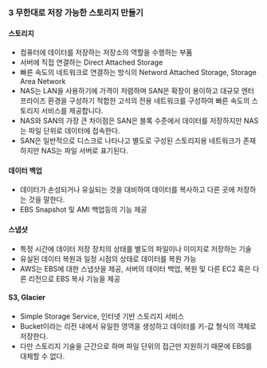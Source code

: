 ### 3 무한대로 저장 가능한 스토리지 만들기
#### 스토리지
- 컴퓨터에 데이터를 저장하는 저장소의 역할을 수행하는 부품
- 서버에 직접 연결하는 Direct Attached Storage
- 빠른 속도의 네트워크로 연결하는 방식의 Netword Attached Storage, Storage Area Network
- NAS는 LAN을 사용하기에 가격이 저렴하며 SAN은 확장이 용이하고 대규모 엔터프라이즈 환경을 구성하기 적합한 고석의 전용 네트워크를 구성하여 빠른 속도의 스토리지 서비스를 제공합니다.
- NAS와 SAN의 가장 큰 차이점은 SAN은 블록 수준에서 데이터를 저장하지만 NAS는 파일 단위로 데이터에 접속한다.
- SAN은 일반적으로 디스크로 나타나고 별도로 구성된 스토리지용 네트워크가 존재하지만 NAS는 파일 서버로 표기된다.


#### 데이터 백업
- 데이터가 손성되거나 유실되는 것을 대비하여 데이터를 복사하고 다른 곳에 저장하는 것을 말한다.
- EBS Snapshot 및 AMI 백업등의 기능 제공


#### 스냅샷
- 특정 시간에 데이터 저장 장치의 상태를 별도의 파일이나 이미지로 저장하는 기술
- 유실된 데이터 복원과 일정 시점의 상태로 데이터를 복원 가능
- AWS는 EBS에 대한 스냅샷을 제공, 서버의 데이터 백업, 복원 및 다른 EC2 혹은 다른 리전으로 EBS 복사 기능을 제공

#### S3, Glacier
- Simple Storage Service, 인터넷 기반 스토리지 서비스
- Bucket이라는 리전 내에서 유일한 영역을 생성하고 데이터를 키-값 형식의 객체로 저장한다.
- 다만 스토리지 기술을 근간으로 하며 파일 단위의 접근만 지원하기 때문에 EBS를 대체할 수 없다.
